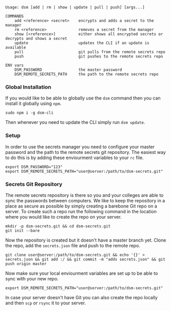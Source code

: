 ```
Usage: dsm [add | rm | show | update | pull | push] [args...]

COMMANDS
	add <reference> <secret>	encrypts and adds a secret to the manager
	rm <reference>				removes a secret from the manager
	show [<reference>]			either shows all encrypted secrets or decrypts and shows a secret
	update						updates the CLI if an update is available
	pull						git pulls from the remote secrets repo
	push						git pushes to the remote secrets repo

ENV vars
	DSM_PASSWORD				the master password
	DSM_REMOTE_SECRETS_PATH		the path to the remote secrets repo
```

### Global Installation
If you would like to be able to globally use the `dsm` command then you can install it globally using `npm`.
```
sudo npm i -g dsm-cli
```

Then whenever you need to update the CLI simply run `dsm update`.

### Setup
In order to use the secrets manager you need to configure your master password and the path to the remote secrets git repository. The easiest way to do this is by adding these enviourment variables to your `rc` file.
```
export DSM_PASSWORD="123"
export DSM_REMOTE_SECRETS_PATH="user@server:/path/to/dsm-secrets.git"
```

### Secrets Git Repository
The remote secrets repository is there so you and your colleges are able to sync the passwords between computers. We like to keep the repository in a place as secure as possible by simply creating a barebone Git repo on a server. To create such a repo run the following command in the location where you would like to create the repo on your server.
```
mkdir -p dsm-secrets.git && cd dsm-secrets.git
git init --bare
```

Now the repository is created but it doesn't have a master branch yet. Clone the repo, add the `secrets.json` file and push to the remote repo.
```
git clone user@server:/path/to/dsm-secrets.git && echo '{}' > secrets.json && git add :/ && git commit -m "adds secrets.json" && git push origin master
```

Now make sure your local enviourment variables are set up to be able to sync with your new repo.
```
export DSM_REMOTE_SECRETS_PATH="user@server:/path/to/dsm-secrets.git"
```

In case your server doesn't have Git you can also create the repo locally and then `scp` or `rsync` it to your server.

